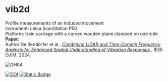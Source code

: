 # vib2d
Profile measurements of an induced movement <br />
Instrument: Leica ScanStation P50 <br />
Platform: train carriage with a curved wooden plane clamped on one side<br />
**Paper:**  
Author Geißendörfer et al.,
[*Combining LiDAR and Time-Domain Frequency Analysis for Enhanced Spatial Understanding of Vibration Responses*](https://doi.org/10.1109/OJIM.2024.3449936)
, IEEE OJIM, 2024.

![GH04](https://github.com/user-attachments/assets/afba0595-fae2-43d4-9f83-b3764284a505)



[![DOI](https://zenodo.org/badge/932272098.svg)](https://doi.org/10.5281/zenodo.14871444)
[![Static Badge](https://img.shields.io/badge/10.1109%2FOJIM.2024.3449936-red?style=flat&logo=doi&logoColor=white&labelColor=black)](https://doi.org/10.1109/OJIM.2024.3449936)




